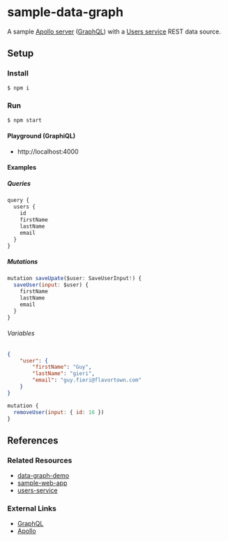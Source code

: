# sample-data-graph

A sample [Apollo server](https://www.apollographql.com/docs/apollo-server/) ([GraphQL](https://graphql.org/)) with a [Users service](https://github.com/gurunate/users-service) REST data source.

## Setup

### Install

```bash
$ npm i
```

### Run

```bash
$ npm start
```

#### Playground (GraphiQL)

-   http://localhost:4000

#### Examples

##### Queries

```javascript
query {
  users {
    id
    firstName
    lastName
    email
  }
}
```

##### Mutations

```javascript
mutation saveUpate($user: SaveUserInput!) {
  saveUser(input: $user) {
    firstName
    lastName
    email
  }
}
```

###### Variables

```json
{
    "user": {
        "firstName": "Guy",
        "lastName": "gieri",
        "email": "guy.fieri@flavortown.com"
    }
}
```

```javascript
mutation {
  removeUser(input: { id: 16 })
}
```

## References

### Related Resources

-   [data-graph-demo](https://github.com/gurunate/data-graph-demo)
-   [sample-web-app](https://github.com/gurunate/sample-web-app)
-   [users-service](https://github.com/gurunate/users-service)

### External Links

-   [GraphQL](https://www.graphql.com/)
-   [Apollo](https://www.apollographql.com/)
